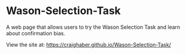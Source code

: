 # Wason-Selection-Task
A web page that allows users to try the Wason Selection Task and learn about confirmation bias.

View the site at: https://craighaber.github.io/Wason-Selection-Task/
